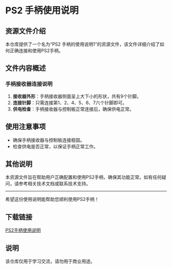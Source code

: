 # PS2 手柄使用说明

## 资源文件介绍

本仓库提供了一个名为“PS2 手柄的使用说明1”的资源文件，该文件详细介绍了如何正确连接和使用PS2手柄。

## 文件内容概述

### 手柄接收器连接说明

1. **接收器外形**：手柄接收器侧面呈上大下小的形状，共有9个针脚。
2. **连接针脚**：只需连接第1、2、4、5、6、7六个针脚即可。
3. **供电检查**：手柄接收器与控制板正常连接后，确保供电正常。

## 使用注意事项

- 确保手柄接收器与控制板连接稳固。
- 检查供电是否正常，以保证手柄正常工作。

## 其他说明

本资源文件旨在帮助用户正确配置和使用PS2手柄，确保其功能正常。如有任何疑问，请参考相关技术文档或联系技术支持。

---

希望这份使用说明能帮助您顺利使用PS2手柄！

## 下载链接
[PS2手柄使用说明](https://pan.quark.cn/s/0c291973952e)

## 说明

该仓库仅用于学习交流，请勿用于商业用途。
